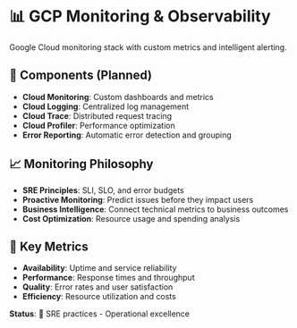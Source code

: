# 📊 GCP Monitoring & Observability

Google Cloud monitoring stack with custom metrics and intelligent alerting.

## 🎯 Components (Planned)
- **Cloud Monitoring**: Custom dashboards and metrics
- **Cloud Logging**: Centralized log management
- **Cloud Trace**: Distributed request tracing
- **Cloud Profiler**: Performance optimization
- **Error Reporting**: Automatic error detection and grouping

## 📈 Monitoring Philosophy
- **SRE Principles**: SLI, SLO, and error budgets
- **Proactive Monitoring**: Predict issues before they impact users
- **Business Intelligence**: Connect technical metrics to business outcomes
- **Cost Optimization**: Resource usage and spending analysis

## 🎯 Key Metrics
- **Availability**: Uptime and service reliability
- **Performance**: Response times and throughput
- **Quality**: Error rates and user satisfaction
- **Efficiency**: Resource utilization and costs

**Status**: 🎯 SRE practices - Operational excellence
